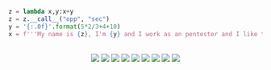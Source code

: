 ```py
z = lambda x,y:x+y
z = z.__call__("opp", "sec")
y = '{:.0f}'.format(5*2/3+4+10)
x = f'''My name is {z}, I'm {y} and I work as an pentester and I like to develop tools with Python'''
```

<br>

<div align="center">
  <img src="https://img.shields.io/badge/Python-2%20Years-lightblue?style=for-the-badge&logo=python">
  <img src="https://img.shields.io/badge/Git-2%20Years-critical?style=for-the-badge&logo=git">
  <img src="https://img.shields.io/badge/Github-2%20Years-black?style=for-the-badge&logo=github">
  <img src="https://img.shields.io/badge/Linux-2%20Years-lightyellow?style=for-the-badge&logo=linux">
  <img src="https://img.shields.io/badge/Docker-4%20Months-blue?style=for-the-badge&logo=docker">
  <img src="https://img.shields.io/badge/Jekyll-3%20Weeks-lightgreen?style=for-the-badge&logo=jekyll">
  <img src="https://img.shields.io/badge/Cybersecurity-1.5%20Years-purple?style=for-the-badge&logo=insomnia">
  <img src="https://img.shields.io/badge/HTML5-2%20Years-orange?style=for-the-badge&logo=html5">
  <img src="https://img.shields.io/badge/CSS3-1%20Year-white?style=for-the-badge&logo=css3">
</div>
